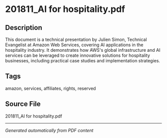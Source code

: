 # 201811_AI for hospitality.pdf

## Description
This document is a technical presentation by Julien Simon, Technical Evangelist at Amazon Web Services, covering AI applications in the hospitality industry. It demonstrates how AWS's global infrastructure and AI services can be leveraged to create innovative solutions for hospitality businesses, including practical case studies and implementation strategies.
## Tags
amazon, services, affiliates, rights, reserved

## Source File
201811_AI for hospitality.pdf

---
*Generated automatically from PDF content*
